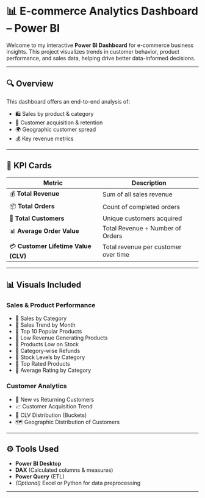 # 📊 E-commerce Analytics Dashboard – Power BI

Welcome to my interactive **Power BI Dashboard** for e-commerce business insights. This project visualizes trends in customer behavior, product performance, and sales data, helping drive better data-informed decisions.

---

## 🔍 Overview

This dashboard offers an end-to-end analysis of:

- 🛍️ Sales by product & category
- 👤 Customer acquisition & retention
- 🌍 Geographic customer spread
- 💰 Key revenue metrics

---

## 📌 KPI Cards

| Metric                      | Description                                        |
|-----------------------------|----------------------------------------------------|
| 💰 **Total Revenue**         | Sum of all sales revenue                          |
| 📦 **Total Orders**          | Count of completed orders                         |
| 👤 **Total Customers**       | Unique customers acquired                         |
| 📊 **Average Order Value**   | Total Revenue ÷ Number of Orders                  |
| 💳 **Customer Lifetime Value (CLV)** | Total revenue per customer over time     |

---

## 📊 Visuals Included

### Sales & Product Performance
- 🔹 Sales by Category
- 🔹 Sales Trend by Month
- 🔹 Top 10 Popular Products
- 🔹 Low Revenue Generating Products
- 🔹 Products Low on Stock
- 🔹 Category-wise Refunds
- 🔹 Stock Levels by Category
- 🔹 Top Rated Products
- 🔹 Average Rating by Category

### Customer Analytics
- 👥 New vs Returning Customers
- 📈 Customer Acquisition Trend
- 🎯 CLV Distribution (Buckets)
- 🗺️ Geographic Distribution of Customers

---

## ⚙️ Tools Used

- **Power BI Desktop**
- **DAX** (Calculated columns & measures)
- **Power Query** (ETL)
- *(Optional)* Excel or Python for data preprocessing

---

